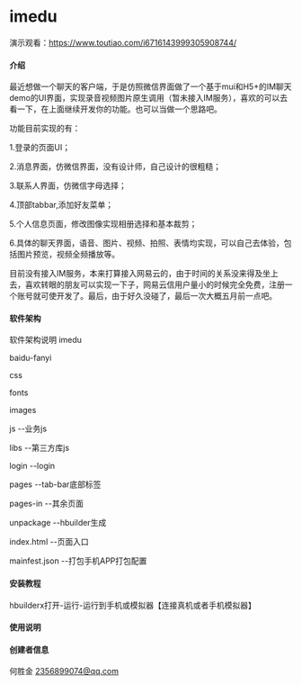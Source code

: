 # imedu
演示观看：https://www.toutiao.com/i6716143999305908744/
#### 介绍
最近想做一个聊天的客户端，于是仿照微信界面做了一个基于mui和H5+的IM聊天demo的UI界面，实现录音视频图片原生调用（暂未接入IM服务），喜欢的可以去看一下，在上面继续开发你的功能。也可以当做一个思路吧。

功能目前实现的有：

1.登录的页面UI；

2.消息界面，仿微信界面，没有设计师，自己设计的很粗糙；

3.联系人界面，仿微信字母选择；

4.顶部tabbar,添加好友菜单；

5.个人信息页面，修改图像实现相册选择和基本裁剪；

6.具体的聊天界面，语音、图片、视频、拍照、表情均实现，可以自己去体验，包括图片预览，视频全频播放等。

目前没有接入IM服务，本来打算接入网易云的，由于时间的关系没来得及坐上去，喜欢转眼的朋友可以实现一下子，网易云信用户量小的时候完全免费，注册一个账号就可使开发了。最后，由于好久没碰了，最后一次大概五月前一点吧。

#### 软件架构
软件架构说明
imedu   

   baidu-fanyi  
   
   css   
   
   fonts   
   
   images   
   
   js       	 --业务js   
   
   libs			 --第三方库js   
   
   login		 --login
   
   pages		 --tab-bar底部标签   
   
   pages-in		 --其余页面   
   
   unpackage	 --hbuilder生成   
   
   index.html	 --页面入口  
   
   mainfest.json --打包手机APP打包配置 

#### 安装教程

hbuilderx打开-运行-运行到手机或模拟器【连接真机或者手机模拟器】
#### 使用说明


#### 创建者信息
何胜金
2356899074@qq.com

